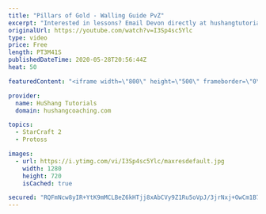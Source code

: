 ```yaml
---
title: "Pillars of Gold - Walling Guide PvZ"
excerpt: "Interested in lessons? Email Devon directly at hushangtutorials@outlook.com ------------------------------------------------------------------------------------------------------- Want to support HuShang Tutorials directly? Patreon is a website where you can contribute a monthly donation that will help"
originalUrl: https://youtube.com/watch?v=I3Sp4sc5Ylc
type: video
price: Free
length: PT3M41S
publishedDateTime: 2020-05-28T20:56:44Z
heat: 50

featuredContent: "<iframe width=\"800\" height=\"500\" frameborder=\"0\" src=\"https://www.youtube.com/embed/I3Sp4sc5Ylc\" allow=\"accelerometer; autoplay; encrypted-media; gyroscope; picture-in-picture\" allowfullscreen></iframe>"

provider:
  name: HuShang Tutorials
  domain: hushangcoaching.com

topics:
  - StarCraft 2
  - Protoss

images:
  - url: https://i.ytimg.com/vi/I3Sp4sc5Ylc/maxresdefault.jpg
    width: 1280
    height: 720
    isCached: true

secured: "RQFmNcw8yIR+YtK9mMCLBeZ6kHTjj8xAbCVy9Z1Ru5oVpJ/3jrNxj+OwCm1B72qMRi4z8Azt9/+InuLRNmITHBmes7Adchn8WmjiDzTBggiGlFuOdZqZXInOm4w+QBi3jUGSV/0orPT4Q3CL7HRDELH3USlteykhg5W7S0gfxBcKdNzTSfrwSh/8rsnZBUj2k3jLyVy5kEhLXi0SHSPnmpmF1ETlInBoxgLUB2BVZaVpU+Dwp4nexTXH72STqhiD001QQXHX+n5wkC4qk4tyoeyXLBBkBN6FEdy2qhqXXgoGtZC4zktWuCoBbE6ZYGL25EfAhtuB0VOQlmVztLCo3k2Xj40H1MBeq/cc0ivqztbD8Sl0UsUejwqvCGqB3drr85PPTqxb4GX0bX6w6/imSvpO+Vq0UsiatRmNlt9mzdA=;bJWZoRveabkI5i2uFNV+8w=="
---
```


